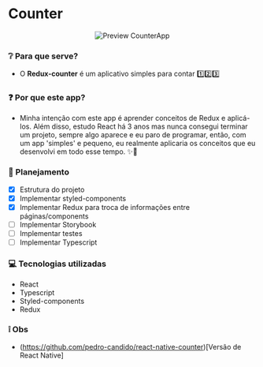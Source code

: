 # Counter
<p align="center">
  <img src="https://i.imgur.com/KLSUQNm.gif" alt="Preview CounterApp" />
</p>

### ❔ Para que serve?
- O **Redux-counter** é um aplicativo simples para contar 1️⃣2️⃣3️⃣

### ❓ Por que este app?
- Minha intenção com este app é aprender conceitos de Redux e aplicá-los. Além disso, estudo React há 3 anos mas nunca consegui terminar um projeto, sempre algo aparece e eu paro de programar, então, com um app 'simples' e pequeno, eu realmente aplicaria os conceitos que eu desenvolvi em todo esse tempo. ✨🚀

### 📖 Planejamento
  - [x] Estrutura do projeto 
  - [x] Implementar styled-components
  - [x] Implementar Redux para troca de informações entre páginas/components
  - [ ] Implementar Storybook
  - [ ] Implementar testes
  - [ ] Implementar Typescript

### 💻 Tecnologias utilizadas
- React
- Typescript
- Styled-components
- Redux

### ❕ Obs
- (https://github.com/pedro-candido/react-native-counter)[Versão de React Native]
